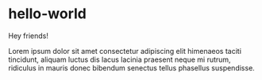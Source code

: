 # hello-world

Hey friends!

Lorem ipsum dolor sit amet consectetur adipiscing elit himenaeos taciti tincidunt, aliquam luctus dis lacus lacinia praesent neque mi rutrum, ridiculus in mauris donec bibendum senectus tellus phasellus suspendisse. 
